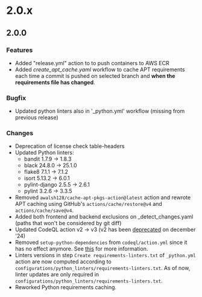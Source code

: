 # 2.0.x

## 2.0.0

### Features

* Added "release.yml" action to to push containers to AWS ECR
* Added *create_apt_cache.yaml* workflow to cache APT requirements each time a commit is pushed on selected branch and **when the requirements file has changed**.

### Bugfix

* Updated python linters also in '_python.yml' workflow (missing from previous release)

### Changes

* Deprecation of license check table-headers
* Updated Python linters:
  * bandit 1.7.9 -> 1.8.3
  * black 24.8.0 -> 25.1.0
  * flake8 7.1.1 -> 7.1.2
  * isort 5.13.2 -> 6.0.1
  * pylint-django 2.5.5 -> 2.6.1
  * pylint 3.2.6 -> 3.3.5
* Removed `awalsh128/cache-apt-pkgs-action@latest` action and rewrote APT caching using GitHub's `actions/cache/restore@v4` and `actions/cache/save@v4`.
* Added both frontend and backend exclusions on _detect_changes.yaml (paths that won't be considered by git diff)
* Updated CodeQL action v2 -> v3 (v2 has been [deprecated](https://github.blog/changelog/2024-01-12-code-scanning-deprecation-of-codeql-action-v2/) on december '24)
* Removed `setup-python-dependencies` from `codeql/action.yml` since it has no effect anymore. See [this](https://github.blog/changelog/2024-01-23-codeql-2-16-python-dependency-installation-disabled-new-queries-and-bug-fixes/) for more information.
* Linters versions in step `Create requirements-linters.txt` of `_python.yml` action are now computed according to `configurations/python_linters/requirements-linters.txt`. As of now, linter updates are only required in `configurations/python_linters/requirements-linters.txt`.
* Reworked Python requirements caching.
